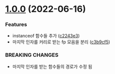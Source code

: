 # [1.0.0](https://github.com/boostbrothers/ifify/compare/v0.0.3...v1.0.0) (2022-06-16)


### Features

* instanceof 함수들 추가 ([c2243e3](https://github.com/boostbrothers/ifify/commit/c2243e37448b2b4fa7931800cbbaf2d663d82edf))
* 마지막 인자를 커리로 받는 fp 모음을 분리 ([c3b9cf5](https://github.com/boostbrothers/ifify/commit/c3b9cf5f1545cfbce155df479e431b199bc420be))


### BREAKING CHANGES

* 마지막 인자를 받는 함수들의 경로가 수정 됨
